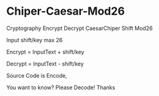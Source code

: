 # Chiper-Caesar-Mod26

Cryptography
Encrypt Decrypt CaesarChiper Shift Mod26

Input shift/key max 26

Encrypt = InputText + shift/key

Decrypt = InputText - shift/key

Source Code is Encode,

You want to know? Please Decode!
Thanks
